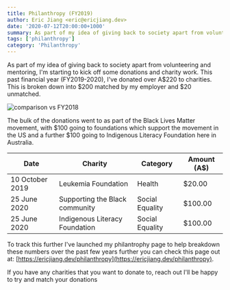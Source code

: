 ```yaml
---
title: Philanthropy (FY2019)
author: Eric Jiang <eric@ericjiang.dev>
date: '2020-07-12T20:00:00+1000'
summary: As part of my idea of giving back to society apart from volunteering and mentoring, I'm starting to kick off some donations and charity work.
tags: ['philanthropy']
category: 'Philanthropy'
---
```


As part of my idea of giving back to society apart from volunteering and mentoring, I'm starting to kick off some donations and charity work. This past financial year (FY2019-2020), I've donated over A$220 to charities. This is broken down into $200 matched by my employer and $20 unmatched.

![comparison vs FY2018](/images/blog/philanthropy-fy2019/comparison-vs-prev-fy.png)

The bulk of the donations went to as part of the Black Lives Matter movement, with $100 going to foundations which support the movement in the US and a further $100 going to Indigenous Literacy Foundation here in Australia.

| Date            | Charity                        | Category        | Amount (A$) |
| --------------- | ------------------------------ | --------------- | ----------- |
| 10 October 2019 | Leukemia Foundation            | Health          | $20.00      |
| 25 June 2020    | Supporting the Black community | Social Equality | $100.00     |
| 25 June 2020    | Indigenous Literacy Foundation | Social Equality | $100.00     |

To track this further I've launched my philantrophy page to help breakdown these numbers over the past few years further you can check this page out at: [https://ericjiang.dev/philanthropy](https://ericjiang.dev/philanthropy).

If you have any charities that you want to donate to, reach out I'll be happy to try and match your donations
